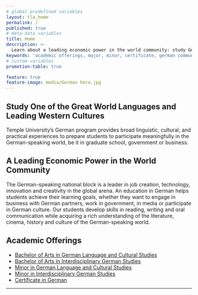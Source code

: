 ```yaml
---
# global predefined variables
layout: tla_home
permalink: /
published: true
# meta-data variables
title: Home
description: >-
  Learn about a leading economic power in the world community: study German at Temple University in the College of Liberal Arts.
keywords: 'academic offerings, major, minor, certificate, german communication'
# custom variables
promotion-table: true

feature: true
feature-image: media/German hero.jpg
---
```

## Study One of the Great World Languages and Leading Western Cultures
Temple University’s German program provides broad linguistic, cultural, and practical experiences to prepare students to participate meaningfully in the German-speaking world, be it in graduate school, government or business.

## A Leading Economic Power in the World Community
The German-speaking national block is a leader in job creation, technology, innovation and creativity in the global arena. An education in German helps students achieve their learning goals, whether they want to engage in business with German partners, work in government, in media or participate in German culture. Our students develop skills in reading, writing and oral communication while acquiring a rich understanding of the literature, cinema, history and culture of the German-speaking world.

## Academic Offerings
- [Bachelor of Arts in German Language and Cultural Studies](http://bulletin.temple.edu/undergraduate/liberal-arts/german/ba-german-languange-cultural-studies/)
- [Bachelor of Arts in Interdisciplinary German Studies](http://bulletin.temple.edu/undergraduate/liberal-arts/german/ba-interdisciplinary-german-studies/)
- [Minor in German Language and Cultural Studies](http://bulletin.temple.edu/undergraduate/liberal-arts/german/minor-german-languange-cultural-studies/)
- [Minor in Interdisciplinary German Studies](http://bulletin.temple.edu/undergraduate/liberal-arts/german/minor-interdisciplinary-german-studies/)
- [Certificate in German](http://bulletin.temple.edu/undergraduate/liberal-arts/certificate-programs/certificate-german/)

___
